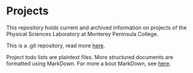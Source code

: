 # Projects
 
This repository holds current and archived information on projects of the Physical Sciences Laboratory at Monterey Peninsula College.

This is a .git repository, read more [here](/git.md).

Project todo lists are plaintext files. More structured documents are formatted using MarkDown. For more a bout MarkDown, see [here](/markdown.md).

